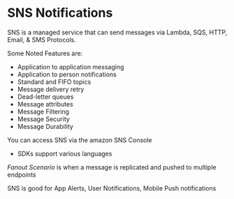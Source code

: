 # SNS Notifications

SNS is a managed service that can send messages via Lambda, SQS, HTTP, Email, & SMS Protocols. 

Some Noted Features are:
- Application to application messaging
- Application to person notifications
- Standard and FIFO topics
- Message delivery retry
- Dead-letter queues
- Message attributes
- Message Filtering
- Message Security 
- Message Durability

You can access SNS via the amazon SNS Console
- SDKs support various languages

*Fanout Scenario* is when a message is replicated and pushed to multiple endpoints

SNS is good for App Alerts, User Notifications, Mobile Push notifications